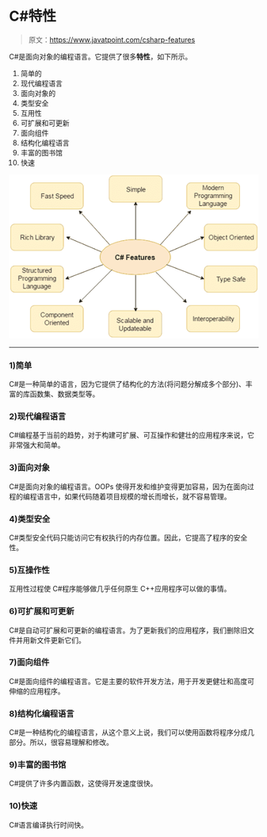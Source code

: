 # C#特性

> 原文：<https://www.javatpoint.com/csharp-features>

C#是面向对象的编程语言。它提供了很多**特性**，如下所示。

1.  简单的
2.  现代编程语言
3.  面向对象的
4.  类型安全
5.  互用性
6.  可扩展和可更新
7.  面向组件
8.  结构化编程语言
9.  丰富的图书馆
10.  快速

![CSharp Features 1](img/eb6b9e40b481ab1824198237a1203d8d.png)

* * *

### 1)简单

C#是一种简单的语言，因为它提供了结构化的方法(将问题分解成多个部分)、丰富的库函数集、数据类型等。

### 2)现代编程语言

C#编程基于当前的趋势，对于构建可扩展、可互操作和健壮的应用程序来说，它非常强大和简单。

### 3)面向对象

C#是面向对象的编程语言。OOPs 使得开发和维护变得更加容易，因为在面向过程的编程语言中，如果代码随着项目规模的增长而增长，就不容易管理。

### 4)类型安全

C#类型安全代码只能访问它有权执行的内存位置。因此，它提高了程序的安全性。

### 5)互操作性

互用性过程使 C#程序能够做几乎任何原生 C++应用程序可以做的事情。

### 6)可扩展和可更新

C#是自动可扩展和可更新的编程语言。为了更新我们的应用程序，我们删除旧文件并用新文件更新它们。

### 7)面向组件

C#是面向组件的编程语言。它是主要的软件开发方法，用于开发更健壮和高度可伸缩的应用程序。

### 8)结构化编程语言

C#是一种结构化的编程语言，从这个意义上说，我们可以使用函数将程序分成几部分。所以，很容易理解和修改。

### 9)丰富的图书馆

C#提供了许多内置函数，这使得开发速度很快。

### 10)快速

C#语言编译执行时间快。